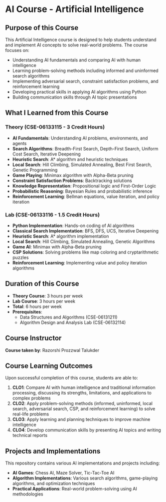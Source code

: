 # AI Course - Artificial Intelligence

## Purpose of this Course

This Artificial Intelligence course is designed to help students understand and implement AI concepts to solve real-world problems. The course focuses on:

- Understanding AI fundamentals and comparing AI with human intelligence
- Learning problem-solving methods including informed and uninformed search algorithms
- Implementing adversarial search, constraint satisfaction problems, and reinforcement learning
- Developing practical skills in applying AI algorithms using Python
- Building communication skills through AI topic presentations

## What I Learned from this Course

### Theory (CSE-06133115 - 3 Credit Hours)

- **AI Fundamentals**: Understanding AI problems, environments, and agents
- **Search Algorithms**: Breadth-First Search, Depth-First Search, Uniform Cost Search, Iterative Deepening
- **Heuristic Search**: A\* algorithm and heuristic techniques
- **Local Search**: Hill Climbing, Simulated Annealing, Best First Search, Genetic Programming
- **Game Playing**: Minimax algorithm with Alpha-Beta pruning
- **Constraint Satisfaction Problems**: Backtracking solutions
- **Knowledge Representation**: Propositional logic and First-Order Logic
- **Probabilistic Reasoning**: Bayesian Rules and probabilistic inference
- **Reinforcement Learning**: Bellman equations, value iteration, and policy iteration

### Lab (CSE-06133116 - 1.5 Credit Hours)

- **Python Implementation**: Hands-on coding of AI algorithms
- **Classical Search Implementation**: BFS, DFS, UCS, Iterative Deepening
- **Heuristic Search**: A\* algorithm implementation
- **Local Search**: Hill Climbing, Simulated Annealing, Genetic Algorithms
- **Game AI**: Minimax with Alpha-Beta pruning
- **CSP Solutions**: Solving problems like map coloring and cryptarithmetic puzzles
- **Reinforcement Learning**: Implementing value and policy iteration algorithms

## Duration of this Course

- **Theory Course**: 3 hours per week
- **Lab Course**: 3 hours per week
- **Total**: 6 hours per week
- **Prerequisites**:
  - Data Structures and Algorithms (CSE-06131211)
  - Algorithm Design and Analysis Lab (CSE-06132114)

## Course Instructor

**Course taken by**: Razorshi Prozzwal Talukder

## Course Learning Outcomes

Upon successful completion of this course, students are able to:

1. **CLO1**: Compare AI with human intelligence and traditional information processing, discussing its strengths, limitations, and applications to complex problems
2. **CLO2**: Apply problem-solving methods (informed, uninformed, local search, adversarial search, CSP, and reinforcement learning) to solve real-life problems
3. **CLO3**: Apply learning and planning techniques to improve machine intelligence
4. **CLO4**: Develop communication skills by presenting AI topics and writing technical reports

## Projects and Implementations

This repository contains various AI implementations and projects including:

- **AI Games**: Chess AI, Maze Solver, Tic-Tac-Toe AI
- **Algorithm Implementations**: Various search algorithms, game-playing algorithms, and optimization techniques
- **Practical Applications**: Real-world problem-solving using AI methodologies

